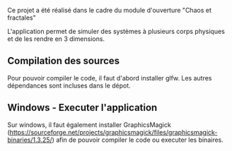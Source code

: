 ﻿
Ce projet a été réalisé dans le cadre du module d'ouverture "Chaos et fractales"

L'application permet de simuler des systèmes à plusieurs corps physiques et de les rendre en 3 dimensions.

Compilation des sources
--------

Pour pouvoir compiler le code, il faut d'abord installer glfw. Les autres dépendances sont incluses dans le dépot.

Windows - Executer l'application
---------

Sur windows, il faut également installer GraphicsMagick (https://sourceforge.net/projects/graphicsmagick/files/graphicsmagick-binaries/1.3.25/) afin de pouvoir compiler le code ou executer les binaires.
